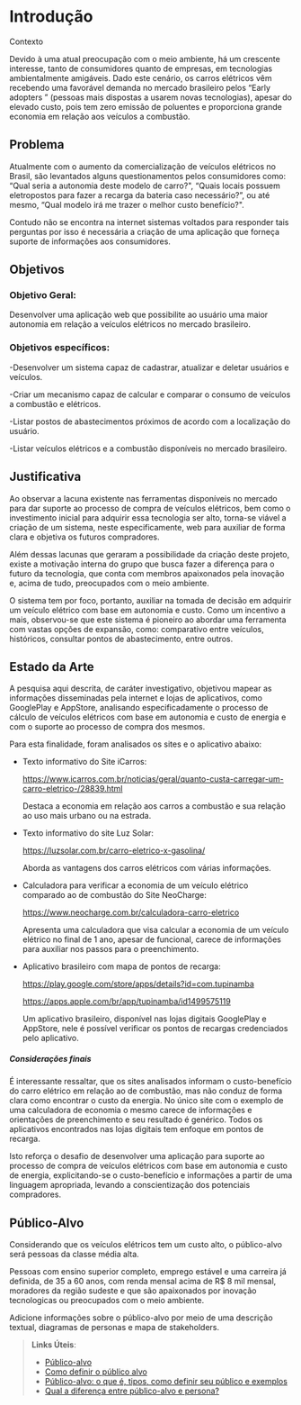 # Introdução

Contexto 

Devido à uma atual preocupação com o meio ambiente, há um crescente interesse, tanto de consumidores quanto de empresas, em tecnologias ambientalmente amigáveis. Dado este cenário, os carros elétricos vêm recebendo uma favorável demanda no mercado brasileiro pelos “Early adopters ” (pessoas mais dispostas a usarem novas tecnologias), apesar do elevado custo, pois tem zero emissão de poluentes e proporciona grande economia em relação aos veículos a combustão. 

## Problema
Atualmente com o aumento da comercialização de veículos elétricos no Brasil, são levantados alguns questionamentos pelos consumidores como: “Qual seria a autonomia deste modelo de carro?", “Quais locais possuem eletropostos para fazer a recarga da bateria caso necessário?”, ou até mesmo, “Qual modelo irá me trazer o melhor custo benefício?".  

Contudo não se encontra na internet sistemas voltados para responder tais perguntas por isso é necessária a criação de uma aplicação que forneça suporte de informações aos consumidores. 

## Objetivos

### Objetivo Geral:

 Desenvolver uma aplicação web que possibilite ao usuário uma maior autonomia em relação a veículos elétricos no mercado brasileiro.


### Objetivos específicos:

-Desenvolver um sistema capaz de cadastrar, atualizar e deletar usuários  e veículos.

-Criar um mecanismo capaz de calcular e comparar o consumo de veículos a combustão e elétricos.

-Listar postos de abastecimentos próximos de acordo com a localização do usuário.

-Listar veículos elétricos e a combustão disponíveis no mercado brasileiro.

## Justificativa

Ao observar a lacuna existente nas ferramentas disponíveis no mercado para dar suporte ao processo de compra de veículos elétricos, bem como o investimento inicial para adquirir essa tecnologia ser alto, torna-se viável a criação de um sistema, neste especificamente, web para auxiliar de forma clara e objetiva os futuros compradores.

Além dessas lacunas que geraram a possibilidade da criação deste projeto, existe a motivação interna do grupo que busca fazer a diferença para o futuro da tecnologia, que conta com membros apaixonados pela inovação e, acima de tudo, preocupados com o meio ambiente.

O sistema tem por foco, portanto, auxiliar na tomada de decisão em adquirir um veículo elétrico com base em autonomia e custo. Como um incentivo a mais, observou-se que este sistema é pioneiro ao abordar uma ferramenta com vastas opções de expansão, como: comparativo entre veículos, históricos, consultar pontos de abastecimento, entre outros.
## Estado da Arte

A pesquisa aqui descrita, de caráter investigativo, objetivou mapear as informações disseminadas pela internet e lojas de aplicativos, como GooglePlay e AppStore, analisando especificadamente o processo de cálculo de veículos elétricos com base em autonomia e custo de energia e com o suporte ao processo de compra dos mesmos.

Para esta finalidade, foram analisados os sites e o aplicativo abaixo:

- Texto informativo do Site iCarros:

  https://www.icarros.com.br/noticias/geral/quanto-custa-carregar-um-carro-eletrico-/28839.html

  Destaca a economia em relação aos carros a combustão e sua relação ao uso mais urbano ou na estrada.

- Texto informativo do site Luz Solar:

  https://luzsolar.com.br/carro-eletrico-x-gasolina/

  Aborda as vantagens dos carros elétricos com várias informações.

- Calculadora para verificar a economia de um veículo elétrico comparado ao de combustão do Site NeoCharge:

  https://www.neocharge.com.br/calculadora-carro-eletrico

  Apresenta uma calculadora que visa calcular a economia de um veículo elétrico no final de 1 ano, apesar de funcional, carece de informações para auxiliar nos passos para o preenchimento.

- Aplicativo brasileiro com mapa de pontos de recarga:

  https://play.google.com/store/apps/details?id=com.tupinamba

  https://apps.apple.com/br/app/tupinamba/id1499575119

  Um aplicativo brasileiro, disponível nas lojas digitais GooglePlay e AppStore, nele é possível verificar os pontos de recargas credenciados pelo aplicativo.

##### Considerações finais

É interessante ressaltar, que os sites analisados informam o custo-benefício do carro elétrico em relação ao de combustão, mas não conduz de forma clara como encontrar o custo da energia. No único site com o exemplo de uma calculadora de economia o mesmo carece de informações e orientações de preenchimento e seu resultado é genérico. Todos os aplicativos encontrados nas lojas digitais tem enfoque em pontos de recarga.

Isto reforça o desafio de desenvolver uma aplicação para suporte ao processo de compra de veículos elétricos com base em autonomia e custo de energia, explicitando-se o custo-benefício e informações a partir de uma linguagem apropriada, levando a conscientização dos potenciais compradores.

## Público-Alvo

Considerando que os veículos elétricos tem um custo alto, o público-alvo será pessoas da classe média alta.

Pessoas com ensino superior completo, emprego estável e uma carreira já definida, de 35 a 60 anos, com renda mensal acima de R$ 8 mil mensal, moradores da região sudeste e que são apaixonados por inovação tecnologicas ou preocupados com o meio ambiente.

Adicione informações sobre o público-alvo por meio de uma descrição textual, diagramas de personas e mapa de stakeholders.

> **Links Úteis**:
> - [Público-alvo](https://blog.hotmart.com/pt-br/publico-alvo/)
> - [Como definir o público alvo](https://exame.com/pme/5-dicas-essenciais-para-definir-o-publico-alvo-do-seu-negocio/)
> - [Público-alvo: o que é, tipos, como definir seu público e exemplos](https://klickpages.com.br/blog/publico-alvo-o-que-e/)
> - [Qual a diferença entre público-alvo e persona?](https://rockcontent.com/blog/diferenca-publico-alvo-e-persona/)
